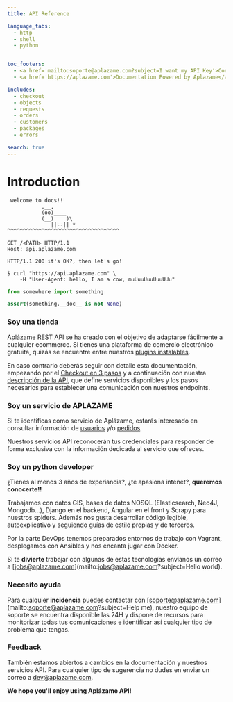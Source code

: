 ```yaml
---
title: API Reference

language_tabs:
  - http
  - shell
  - python


toc_footers:
  - <a href='mailto:soporte@aplazame.com?subject=I want my API Key'>Contact us for a Developer Key</a>
  - <a href='https://aplazame.com'>Documentation Powered by Aplazame</a>

includes:
  - checkout
  - objects
  - requests
  - orders
  - customers
  - packages
  - errors

search: true
---
```



# Introduction

```
 welcome to docs!! 
           ,__,
           (oo)____
           (__)    )\
              ||--|| *
^^^^^^^^^^^^^^^^^^^^^^^^^^^^^^^^^^^^
```

```http
GET /<PATH> HTTP/1.1
Host: api.aplazame.com
```

```http
HTTP/1.1 200 it's OK?, then let's go!
```

```shell
$ curl "https://api.aplazame.com" \
    -H "User-Agent: hello, I am a cow, muUuuUuuUuuUUu"
```

```python
from somewhere import something

assert(something.__doc__ is not None)
```

### Soy una tienda

Aplázame REST API se ha creado con el objetivo de adaptarse fácilmente a cualquier ecommerce. Si tienes una plataforma de comercio electrónico gratuita, quizás se encuentre entre nuestros [plugins instalables](#-e-commerce-modules).

En caso contrario deberás seguir con detalle esta documentación, empezando por el [Checkout en 3 pasos](#3-steps-to-checkout) y a continuación con nuestra [descripción de la API](#making-requests), que define servicios disponibles y los pasos necesarios para establecer una comunicación con nuestros endpoints.


### Soy un servicio de APLAZAME

Si te identificas como servicio de Aplázame, estarás interesado en consultar información de [usuarios](#customer) y/o [pedidos](#orders).

Nuestros servicios API reconocerán tus credenciales para responder de forma exclusiva con la información dedicada al servicio que ofreces.

### Soy un python developer

¿Tienes al menos 3 años de experiancia?, ¿te apasiona intenet?, **queremos conocerte!!**

Trabajamos con datos GIS, bases de datos NOSQL (Elasticsearch, Neo4J, Mongodb...), Django en el backend, Angular en el front y Scrapy para nuestros spiders. Además nos gusta desarrollar código legible, autoexplicativo y seguiendo guías de estilo propias y de terceros.

Por la parte DevOps tenemos preparados entornos de trabajo con Vagrant, desplegamos con Ansibles y nos encanta jugar con Docker.

Si te **divierte** trabajar con algunas de estas tecnologías envíanos un correo a [jobs@aplazame.com](mailto:jobs@aplazame.com?subject=Hello world).


### Necesito ayuda

Para cualquier **incidencia** puedes contactar con [soporte@aplazame.com](mailto:soporte@aplazame.com?subject=Help me), nuestro equipo de soporte se encuentra disponible las 24H y dispone de recursos para monitorizar todas tus comunicaciones e identificar así cualquier tipo de problema que tengas.


### Feedback

También estamos abiertos a cambios en la documentación y nuestros servicios API. Para cualquier tipo de sugerencia no dudes en enviar un correo a [dev@aplazame.com](mailto:dev@aplazame.com?subject=Hello).

**We hope you'll enjoy using Aplázame API!**


